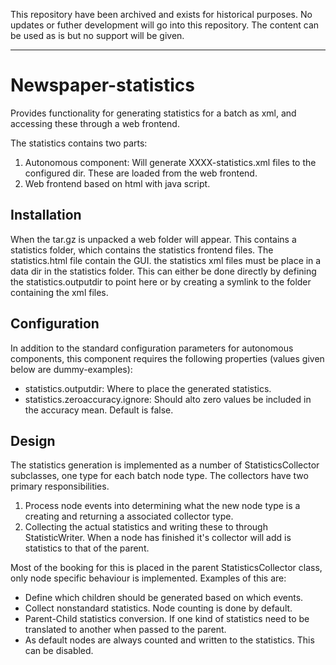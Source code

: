 This repository have been archived and exists for historical purposes. 
No updates or futher development will go into this repository. The content can be used as is but no support will be given. 

---

Newspaper-statistics
==========================

Provides functionality for generating statistics for a batch as xml, and accessing these through a web frontend.

The statistics contains two parts:
1. Autonomous component: Will generate XXXX-statistics.xml files to the configured dir. These are loaded from the web
frontend.
2. Web frontend based on html with java script.

## Installation
When the tar.gz is unpacked a web folder will appear. This contains a statistics folder, which contains the statistics
frontend files. The statistics.html file contain the GUI. the statistics xml files must be place in a data dir in the
statistics folder. This can either be done directly by defining the statistics.outputdir to point here or by creating a
symlink to the folder containing the xml files.

## Configuration

In addition to the standard configuration parameters for autonomous components, this component requires the following
properties (values given below are dummy-examples):
 * statistics.outputdir: Where to place the generated statistics.
 * statistics.zeroaccuracy.ignore: Should alto zero values be included in the accuracy mean. Default is
    false.

## Design
The statistics generation is implemented as a number of StatisticsCollector subclasses, one type for each batch node type.
 The collectors have two primary responsibilities.
 1. Process node events into determining what the new node type is a creating and returning a associated collector type.
 2. Collecting the actual statistics and writing these to through StatisticWriter. When a node has finished it's collector
  will add is statistics to that of the parent.

Most of the booking for this is placed in the parent StatisticsCollector class, only node specific behaviour is
implemented. Examples of this are:
* Define which children should be generated based on which events.
* Collect nonstandard statistics. Node counting is done by default.
* Parent-Child statistics conversion. If one kind of statistics need to be translated to another when passed to the
parent.
* As default nodes are always counted and written to the statistics. This can be disabled.

